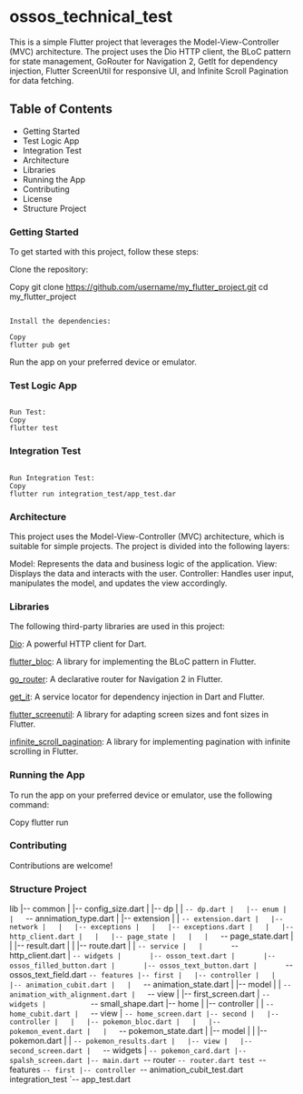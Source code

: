 # ossos_technical_test

This is a simple Flutter project that leverages the Model-View-Controller (MVC) architecture. The project uses the Dio HTTP client, the BLoC pattern for state management, GoRouter for Navigation 2, GetIt for dependency injection, Flutter ScreenUtil for responsive UI, and Infinite Scroll Pagination for data fetching.

## Table of Contents

- Getting Started
- Test Logic App
- Integration Test
- Architecture
- Libraries
- Running the App
- Contributing
- License
- Structure Project
### Getting Started

To get started with this project, follow these steps:

Clone the repository:

Copy
git clone https://github.com/username/my_flutter_project.git
cd my_flutter_project

```

Install the dependencies:

Copy
flutter pub get
```

Run the app on your preferred device or emulator.
### Test Logic App
```

Run Test:
Copy
flutter test
```
### Integration Test
```

Run Integration Test:
Copy
flutter run integration_test/app_test.dar
```

### Architecture

This project uses the Model-View-Controller (MVC) architecture, which is suitable for simple projects. The project is divided into the following layers:

Model: Represents the data and business logic of the application.
View: Displays the data and interacts with the user.
Controller: Handles user input, manipulates the model, and updates the view accordingly.

### Libraries

The following third-party libraries are used in this project:

[Dio](https://pub.dev/packages/dio): A powerful HTTP client for Dart.

[flutter_bloc](https://pub.dev/packages/flutter_bloc): A library for implementing the BLoC pattern in Flutter.

[go_router](https://pub.dev/packages/go_router): A declarative router for Navigation 2 in Flutter.

[get_it](https://pub.dev/packages/get_it): A service locator for dependency injection in Dart and Flutter.

[flutter_screenutil](https://pub.dev/packages/flutter_screenutil): A library for adapting screen sizes and font sizes in Flutter.

[infinite_scroll_pagination](https://pub.dev/packages/infinite_scroll_pagination): A library for implementing pagination with infinite scrolling in Flutter.

### Running the App

To run the app on your preferred device or emulator, use the following command:

Copy
flutter run

### Contributing

Contributions are welcome!


### Structure Project

lib
|-- common
|   |-- config_size.dart
|   |-- dp
|   |   `-- dp.dart
|   |-- enum
|   |   `-- annimation_type.dart
|   |-- extension
|   |   `-- extension.dart
|   |-- network
|   |   |-- exceptions
|   |   |-- exceptions.dart
|   |   |-- http_client.dart
|   |   |-- page_state
|   |   |   `-- page_state.dart
|   |   |-- result.dart
|   |   |-- route.dart
|   |   `-- service
|   |       `-- http_client.dart
|   `-- widgets
|       |-- osson_text.dart
|       |-- ossos_filled_button.dart
|       |-- ossos_text_button.dart
|       `-- ossos_text_field.dart
`-- features
|-- first
|   |-- controller
|   |   |-- animation_cubit.dart
|   |   `-- animation_state.dart
|   |-- model
|   |   `-- animation_with_alignment.dart
|   `-- view
|       |-- first_screen.dart
|       `-- widgets
|           `-- small_shape.dart
|-- home
|   |-- controller
|   |   `-- home_cubit.dart
|   `-- view
|       `-- home_screen.dart
|-- second
|   |-- controller
|   |   |-- pokemon_bloc.dart
|   |   |-- pokemon_event.dart
|   |   `-- pokemon_state.dart
|   |-- model
|   |   |-- pokemon.dart
|   |   `-- pokemon_results.dart
|   |-- view
|   |-- second_screen.dart
|   `-- widgets
|       `-- pokemon_card.dart
|-- spalsh_screen.dart
|-- main.dart
`-- router
`-- router.dart
test
`-- features
    `-- first
        |-- controller
        `-- animation_cubit_test.dart
integration_test
`-- app_test.dart